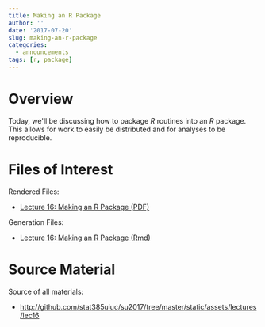 ```yaml
---
title: Making an R Package
author: ''
date: '2017-07-20'
slug: making-an-r-package
categories:
  - announcements
tags: [r, package]
---
```


# Overview

Today, we'll be discussing how to package _R_ routines into an _R_ package.
This allows for work to easily be distributed and for analyses to be reproducible.

# Files of Interest 

Rendered Files:

* [Lecture 16: Making an R Package (PDF)](/assets/lectures/lec16/lec16-making-an-r-package.pdf)

Generation Files:

* [Lecture 16: Making an R Package (Rmd)](/assets/lectures/lec16/lec16-making-an-r-package.Rmd)

# Source Material

Source of all materials: 

* <http://github.com/stat385uiuc/su2017/tree/master/static/assets/lectures/lec16>